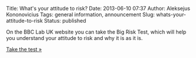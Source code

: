 Title: What's your attitude to risk?
Date: 2013-06-10 07:37
Author: Aleksejus Kononovicius
Tags: general information, announcement
Slug: whats-your-attitude-to-risk
Status: published

On the
BBC Lab UK website you can take the Big Risk Test, which will help you
understand your attitude to risk and why it is as it is.

[Take the test »](https://ssl.bbc.co.uk/labuk/articles/risk/)
